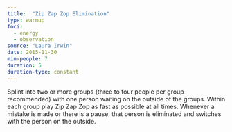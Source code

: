 ```yaml
---
title:  "Zip Zap Zop Elimination"
type: warmup
foci:
  - energy
  - observation
source: "Laura Irwin"
date: 2015-11-30
min-people: 7
duration: 5
duration-type: constant
---
```

Splint into two or more groups (three to four people per group recommended) with one person waiting on the outside of the groups.
Within each group play Zip Zap Zop as fast as possible at all times.
Whenever a mistake is made or there is a pause, that person is eliminated and switches with the person on the outside.
